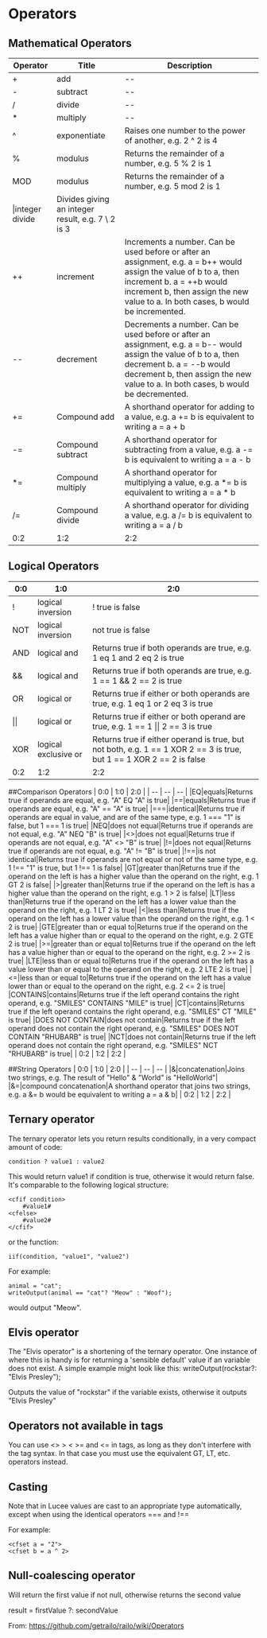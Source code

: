 # Operators


## Mathematical Operators

| Operator | Title | Description |
| -- | -- | -- |
|+|add| -- 
|-|subtract|--
|/|divide|--
|*|multiply|--
|^|exponentiate|Raises one number to the power of another, e.g. 2 ^ 2 is 4
|%|modulus|Returns the remainder of a number, e.g. 5 % 2 is 1
|MOD|modulus|Returns the remainder of a number, e.g. 5 mod 2 is 1
|\|integer divide|Divides giving an integer result, e.g. 7 \ 2 is 3
|++|increment|Increments a number. Can be used before or after an assignment, e.g. a = b++ would assign the value of b to a, then increment b. a = ++b would increment b, then assign the new value to a. In both cases, b would be incremented.
|--|decrement|Decrements a number. Can be used before or after an assignment, e.g. a = b-- would assign the value of b to a, then decrement b. a = --b would decrement b, then assign the new value to a. In both cases, b would be decremented.
|+=|Compound add|A shorthand operator for adding to a value, e.g. a += b is equivalent to writing a = a + b
|-=|Compound subtract|A shorthand operator for subtracting from a value, e.g. a -= b is equivalent to writing a = a - b
|*=|Compound multiply|A shorthand operator for multiplying a value, e.g. a *= b is equivalent to writing a = a * b
|/=|Compound divide|A shorthand operator for dividing a value, e.g. a /= b is equivalent to writing a = a / b
| 0:2 | 1:2 | 2:2 |

## Logical Operators
| 0:0 | 1:0 | 2:0 |
| -- | -- | -- |
|!|logical inversion|! true is false|
|NOT|logical inversion|not true is false|
|AND|logical and|Returns true if both operands are true, e.g. 1 eq 1 and 2 eq 2 is true|
|&&|logical and|Returns true if both operands are true, e.g. 1 == 1 && 2 == 2 is true|
|OR|logical or|Returns true if either or both operands are true, e.g. 1 eq 1 or 2 eq 3 is true|
|&#124;&#124;|logical or|Returns true if either or both operand are true, e.g. 1 == 1 &#124;&#124; 2 == 3 is true|
|XOR|logical exclusive or|Returns true if either operand is true, but not both, e.g. 1 == 1 XOR 2 == 3 is true, but 1 == 1 XOR 2 == 2 is false|
| 0:2 | 1:2 | 2:2 |

##Comparison Operators
| 0:0 | 1:0 | 2:0 |
| -- | -- | -- |
|EQ|equals|Returns true if operands are equal, e.g. "A" EQ "A" is true|
|==|equals|Returns true if operands are equal, e.g. "A" == "A" is true|
|===|identical|Returns true if operands are equal in value, and are of the same type, e.g. 1 === "1" is false, but 1 === 1 is true|
|NEQ|does not equal|Returns true if operands are not equal, e.g. "A" NEQ "B" is true|
|<>|does not equal|Returns true if operands are not equal, e.g. "A" <> "B" is true|
|!=|does not equal|Returns true if operands are not equal, e.g. "A" != "B" is true|
|!==|is not identical|Returns true if operands are not equal or not of the same type, e.g. 1 !== "1" is true, but 1 !== 1 is false|
|GT|greater than|Returns true if the operand on the left is has a higher value than the operand on the right, e.g. 1 GT 2 is false|
|>|greater than|Returns true if the operand on the left is has a higher value than the operand on the right, e.g. 1 > 2 is false|
|LT|less than|Returns true if the operand on the left has a lower value than the operand on the right, e.g. 1 LT 2 is true|
|<|less than|Returns true if the operand on the left has a lower value than the operand on the right, e.g. 1 < 2 is true|
|GTE|greater than or equal to|Returns true if the operand on the left has a value higher than or equal to the operand on the right, e.g. 2 GTE 2 is true|
|>=|greater than or equal to|Returns true if the operand on the left has a value higher than or equal to the operand on the right, e.g. 2 >= 2 is true|
|LTE|less than or equal to|Returns true if the operand on the left has a value lower than or equal to the operand on the right, e.g. 2 LTE 2 is true|
|<=|less than or equal to|Returns true if the operand on the left has a value lower than or equal to the operand on the right, e.g. 2 <= 2 is true|
|CONTAINS|contains|Returns true if the left operand contains the right operand, e.g. "SMILES" CONTAINS "MILE" is true|
|CT|contains|Returns true if the left operand contains the right operand, e.g. "SMILES" CT "MILE" is true|
|DOES NOT CONTAIN|does not contain|Returns true if the left operand does not contain the right operand, e.g. "SMILES" DOES NOT CONTAIN "RHUBARB" is true|
|NCT|does not contain|Returns true if the left operand does not contain the right operand, e.g. "SMILES" NCT "RHUBARB" is true|
| 0:2 | 1:2 | 2:2 |

##String Operators
| 0:0 | 1:0 | 2:0 |
| -- | -- | -- |
|&|concatenation|Joins two strings, e.g. The result of "Hello" & "World" is "HelloWorld"|
|&=|compound concatenation|A shorthand operator that joins two strings, e.g. a &= b would be equivalent to writing a = a & b|
| 0:2 | 1:2 | 2:2 |

## Ternary operator
The ternary operator lets you return results conditionally, in a very compact amount of code: 

    condition ? value1 : value2

This would return value1 if condition is true, otherwise it would return false.  It's comparable to the following logical structure: 

    <cfif condition>
        #value1#
    <cfelse>
        #value2#
    </cfif>

or the function:

    iif(condition, "value1", "value2")

For example: 

    animal = "cat";
    writeOutput(animal == "cat"? "Meow" : "Woof");

would output "Meow".


## Elvis operator
The "Elvis operator" is a shortening of the ternary operator. One instance of where this is handy is for returning a 'sensible default' value if an variable does not exist. A simple example might look like this:
    writeOutput(rockstar?: "Elvis Presley");

Outputs the value of "rockstar" if the variable exists, otherwise it outputs "Elvis Presley"


## Operators not available in tags

You can use <> > < >= and <= in tags, as long as they don't interfere with the tag syntax.  In that case you must use the equivalent GT, LT, etc. operators instead.


## Casting

Note that in Lucee values are cast to an appropriate type automatically, except when using the identical operators === and !==

For example: 

    <cfset a = "2">
    <cfset b = a ^ 2>
    
## Null-coalescing operator

Will return the first value if not null, otherwise returns the second value

result = firstValue ?: secondValue

From: https://github.com/getrailo/railo/wiki/Operators




